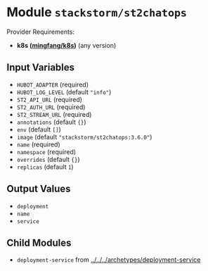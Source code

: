 
# Module `stackstorm/st2chatops`

Provider Requirements:
* **k8s ([mingfang/k8s](https://registry.terraform.io/providers/mingfang/k8s/latest))** (any version)

## Input Variables
* `HUBOT_ADAPTER` (required)
* `HUBOT_LOG_LEVEL` (default `"info"`)
* `ST2_API_URL` (required)
* `ST2_AUTH_URL` (required)
* `ST2_STREAM_URL` (required)
* `annotations` (default `{}`)
* `env` (default `[]`)
* `image` (default `"stackstorm/st2chatops:3.6.0"`)
* `name` (required)
* `namespace` (required)
* `overrides` (default `{}`)
* `replicas` (default `1`)

## Output Values
* `deployment`
* `name`
* `service`

## Child Modules
* `deployment-service` from [../../../archetypes/deployment-service](../../../archetypes/deployment-service)

